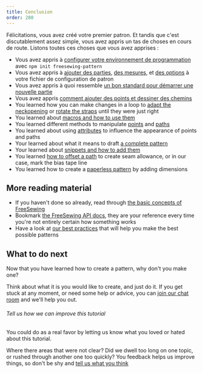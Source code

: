 ```yaml
---
title: Conclusion
order: 280
---
```


Félicitations, vous avez créé votre premier patron. Et tandis que c'est discutablement assez simple, vous avez appris un tas de choses en cours de route. Listons toutes ces choses que vous avez apprises :

- Vous avez appris à [configurer votre environnement de programmation](fr/tutorial/create-freesewing-pattern) avec `npm init freesewing-pattern`
- Vous avez appris à [ajouter des parties](fr/tutorial/your-first-part), [des mesures](fr/tutorial/adding-measurements), et [des options](http://localhost:8000/fr/tutorial/adding-options) à votre fichier de configuration de patron
- Vous avez appris à quoi ressemble [un bon standard pour démarrer une nouvelle partie](/tutorial/part-structure)
- Vous avez appris [comment ajouter des points et dessiner des chemins](fr/tutorial/constructing-the-neck-opening)
- You learned how you can make changes in a loop to [adapt the neckopening](/tutorial/fitting-the-neck-opening) or [rotate the straps](/tutorial/avoiding-overlap) until they were just right
- You learned about [macros and how to use them](/tutorial/creating-the-closure)
- You learned different methods to manipulate [points](/api/point) and [paths](/api/path)
- You learned about using [attributes](/api/attributes) to influence the appearance of points and paths
- Your learned about what it means to draft [a complete pattern](/tutorial/completing-your-pattern)
- Your learned about [snippets and how to add them](/tutorial/completing-your-pattern#adding-snippets)
- You learned [how to offset a path](/tutorial/completing-your-pattern#seam-allowance) to create seam allowance, or in our case, mark the bias tape line
- You learned how to create a [paperless pattern](/tutorial/paperless-bib) by adding dimensions

## More reading material

- If you haven't done so already, read through [the basic concepts of FreeSewing](/concepts)
- Bookmark [the FreeSewing API docs](/api), they are your reference every time you're not entirely certain how something works
- Have a look at [our best practices](/do) that will help you make the best possible patterns

## What to do next

Now that you have learned how to create a pattern, why don't you make one?

Think about what it is you would like to create, and just do it. If you get stuck at any moment, or need some help or advice, you can [join our chat room](https://gitter.im/freesewing/freesewing) and we'll help you out.

<note>

###### Tell us how we can improve this tutorial

You could do as a real favor by letting us know what you loved or hated about this tutorial.

Where there areas that were not clear? Did we dwell too long on one topic, or rushed through another one too quickly? You feedback helps us improve things, so don't be shy and [tell us what you think](https://gitter.im/freesewing/freesewing)

</Note>
